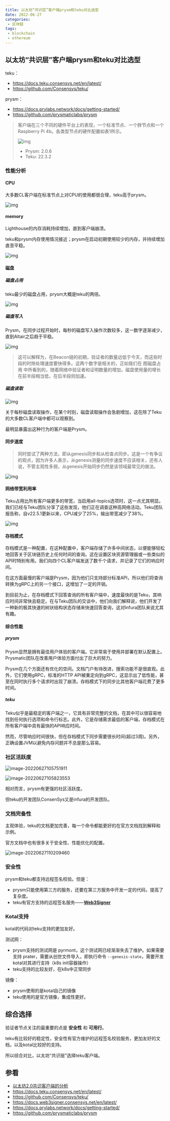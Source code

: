 ```yaml
---
title: 以太坊“共识层”客户端prysm和teku对比选型
date: 2022-06-27
categories:
 - 区块链
tags:
 - blockchain
 - ethereum 
---
```




## 以太坊“共识层”客户端prysm和teku对比选型

teku：

- https://docs.teku.consensys.net/en/latest/
- https://github.com/Consensys/teku/

prysm：

- https://docs.prylabs.network/docs/getting-started/
- https://github.com/prysmaticlabs/prysm



> 客户端在三个不同的硬件平台上的表现，一个标准节点、一个胖节点和一个Raspberry Pi 4b。各类型节点的硬件配置如表1所示。
>
> ![img](https://cos.duktig.cn/typora/3d8bf823632ad5471a224c95056609d7.png)
>
> - Prysm: 2.0.6
> - Teku: 22.3.2



### 性能分析

#### CPU

大多数CL客户端在标准节点上对CPU的使用都很合理，teku高于prysm。

![img](https://cos.duktig.cn/typora/7303d4eed0d9be909f4e5adc2a7e1748.png)

#### memory

Lighthouse的内存消耗持续增加，直到客户端崩溃。

teku和prysm内存使用情况接近；prysm在启动初期使用较少的内存，并持续增加直至平稳。

![img](https://cos.duktig.cn/typora/e194040a4a35363ea9999f8ff4ee0f68.png)

#### 磁盘

##### 磁盘占用

teku最少的磁盘占用，prysm大概是teku的两倍。

![img](https://cos.duktig.cn/typora/1b16c5e5903aec67502070e552cc2f60.png)

##### 磁盘写入

Prysm，在同步过程开始时，每秒的磁盘写入操作次数较多，这一数字逐渐减少，直到Altair之后趋于平稳。

![img](https://cos.duktig.cn/typora/0306929d923ab6a4b7d5c6ad9604a73e.png)

> 这可以解释为，在Beacon链的初期，验证者的数量远低于今天，而这些时段的时隙处理速度要快得多。这两个数字是相关的，正如我们在 图磁盘占用 中所看到的，随着网络中验证者和证明数量的增加，磁盘使用量的增长在前半段相当低，在后半段则加速。

##### 磁盘读取

![img](https://cos.duktig.cn/typora/f409d472534cdad4e738f08b65104d8b.png)

关于每秒磁盘读取操作，在某个时刻，磁盘读取操作会急剧增加，这在除了Teku的大多数CL客户端中都可以观察到。

最明显暴露出这种行为的客户端是Prysm。



#### 同步速度

>  同时尝试了两种方法，即从genesis同步和从检查点同步。这是一个有争议的观点，因为许多人表示，从genesis测量的同步速度不应该相关，还有人说，不管主观性多弱，从genesis开始同步仍然是该领域最常见的做法。

![img](https://cos.duktig.cn/typora/aaa334e66698331de73a040d1b925a9c.png)

#### 网络带宽利用率

Teku占用比所有客户端更多的带宽，当启用all-topics选项时，这一点尤其明显。我们已经与Teku团队分享了这些发现，他们正在调查这种高网络活动。Teku团队报告称，自v22.5.1更新以来，CPU减少了25%，输出带宽减少了38%。

![img](https://cos.duktig.cn/typora/c20504b773240b45f084a7bbc5da08c5.png)



#### 存档模式

存档模式是一种配置，在这种配置中，客户端存储了许多中间状态，以便能够轻松地回答关于区块链历史上任何时间的查询。这在设置区块资源管理器或一些类似的API时特别有用。我们向四个CL客户端发送了数千个请求，并记录了它们的响应时间。

在这方面最慢的客户端是Prysm，因为他们只支持部分标准API，所以他们将查询转换为gRPC上的另一个接口，这增加了一定的开销。

到目前为止，在存档模式下回答查询的所有客户端中，速度最快的是Teku，其响应时间非常快且稳定。在与Teku团队的交谈中，他们向我们解释说，他们开发了一种新的极其快速的树状结构状态存储来快速回答查询，这对Infura团队来说尤其有趣。



#### 综合性能

##### prysm

Prysm显然是拥有最佳用户体验的客户端。它非常易于使用并部署在默认配置上。Prysmatic团队在改善用户体验方面付出了巨大的努力。

Prysm在几个方面还有优化的空间。文档门户有待改进，搜索功能不是很直观。此外，它们使用gRPC，标准的HTTP API被重定向到gRPC，这显示出了低性能，甚至在同时执行多个请求时出现了崩溃。存档模式下的同步比其他客户端花费了更多时间。

##### teku

Teku似乎是最稳定的客户端之一，它具有非常完整的文档，在其中可以很容易地找到任何执行选项和命令行标志。此外，它是存储需求最低的客户端，存档模式在所有客户端中具有最快的API响应时间。

然而，尽管响应时间很快，但在存档模式下同步需要很长时间(超过3周)。另外，正确设置JVM以避免内存问题并不总是那么容易。



### 社区活跃度

![image-20220627105751911](https://cos.duktig.cn/typora/image-20220627105751911.png)

![image-20220627105823553](https://cos.duktig.cn/typora/image-20220627105823553.png)

相对而言，prysm有更强的社区活跃度。

但teku的开发团队ConsenSys又是infura的开发团队。



### 文档完备性

主观体验，teku的文档更加完善，每一个命令都能更好的在官方文档找到解释和示例。

官方文档中也有很多关于安全性、性能优化的配置。

![image-20220627110209460](https://cos.duktig.cn/typora/image-20220627110209460.png)





### 安全性

prysm和teku都支持远程签名校验。但是：

- prysm只能使用第三方的服务，还要在第三方服务中开发一定的代码，提高了复杂度。
- teku有官方支持的远程签名服务——[**Web3Signer**](https://docs.web3signer.consensys.net/en/latest/)



### Kotal支持

kotal的代码对teku支持的更加友好。

测试网：

- prysm支持的测试网是 pyrmont，这个测试网已经渐渐失去了维护。如果需要支持 prater，需要从创世文件导入，即执行命令 `--genesis-state`，需要开发kotal对其进行支持（k8s init容器操作）
- teku支持的比较友好，在k8s中正常同步

镜像：

- prysm使用的是kotal自己的镜像
- teku使用的是官方镜像，集成性更好。



## 综合选择

验证者节点关注的最重要的点是 **安全性** 和 **可用行**。

teku有比较好的稳定性，安全性有官方维护的远程签名校验服务，更加友好的文档，以及kotal比较好的支持。

所以综合对比，以太坊“共识层”选择teku客户端。



## 参看

- [以太坊2.0共识客户端的分析](https://foresightnews.pro/article/detail/6767) 
- https://docs.teku.consensys.net/en/latest/
- https://github.com/Consensys/teku/
- https://docs.web3signer.consensys.net/en/latest/
- https://docs.prylabs.network/docs/getting-started/
- https://github.com/prysmaticlabs/prysm

